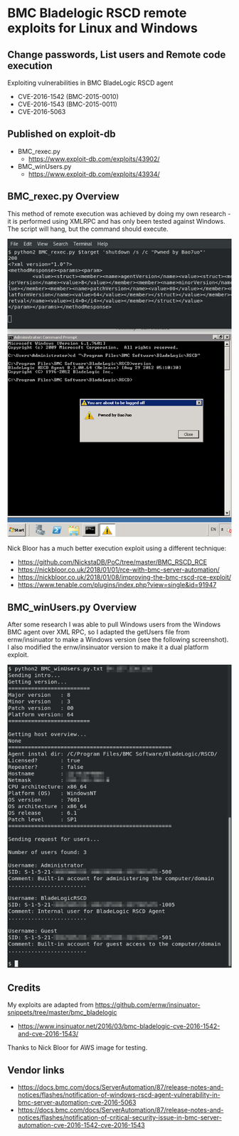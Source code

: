 # BMC Bladelogic RSCD remote exploits for Linux and Windows
## Change passwords, List users and Remote code execution
Exploiting vulnerabilities in BMC BladeLogic RSCD agent
- CVE-2016-1542 (BMC-2015-0010)
- CVE-2016-1543 (BMC-2015-0011)
- CVE-2016-5063

## Published on exploit-db
- BMC_rexec.py
    - https://www.exploit-db.com/exploits/43902/
- BMC_winUsers.py
    - https://www.exploit-db.com/exploits/43934/

## BMC_rexec.py Overview

This method of remote execution was achieved by doing my own research - it is performed using XMLRPC and has only been tested against Windows. The script will hang, but the command should execute.

![rexec poc](images/BMC_rexec.png)

Nick Bloor has a much better execution exploit using a different technique:
- https://github.com/NickstaDB/PoC/tree/master/BMC_RSCD_RCE
- https://nickbloor.co.uk/2018/01/01/rce-with-bmc-server-automation/
- https://nickbloor.co.uk/2018/01/08/improving-the-bmc-rscd-rce-exploit/
- https://www.tenable.com/plugins/index.php?view=single&id=91947

## BMC_winUsers.py Overview

After some research I was able to pull Windows users from the Windows BMC agent over XML RPC, so I adapted the getUsers file from ernw/insinuator to make a Windows version (see the following screenshot). I also modified the ernw/insinuator version to make it a dual platform exploit.

![winUsers poc](images/BMC_winUsers.png)

## Credits

My exploits are adapted from https://github.com/ernw/insinuator-snippets/tree/master/bmc_bladelogic
- https://www.insinuator.net/2016/03/bmc-bladelogic-cve-2016-1542-and-cve-2016-1543/

Thanks to Nick Bloor for AWS image for testing.

## Vendor links

- https://docs.bmc.com/docs/ServerAutomation/87/release-notes-and-notices/flashes/notification-of-windows-rscd-agent-vulnerability-in-bmc-server-automation-cve-2016-5063
- https://docs.bmc.com/docs/ServerAutomation/87/release-notes-and-notices/flashes/notification-of-critical-security-issue-in-bmc-server-automation-cve-2016-1542-cve-2016-1543

